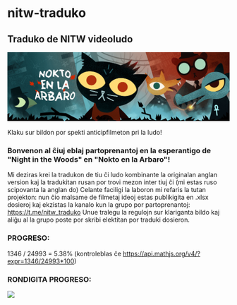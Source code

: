 # nitw-traduko
## Traduko de NITW videoludo

[![video](https://github.com/vadimfedulov035/nitw-traduko/raw/main/cover.png)](https://www.youtube.com/watch?v=u17kM8oSz3k)

Klaku sur bildon por spekti anticipfilmeton pri la ludo!

### Bonvenon al ĉiuj eblaj partoprenantoj en la esperantigo de "Night in the Woods" en "Nokto en la Arbaro"!

Mi deziras krei la tradukon de tiu ĉi ludo kombinante la originalan anglan version kaj la tradukitan rusan por trovi mezon inter tiuj ĉi (mi estas ruso scipovanta la anglan do)
Celante faciligi la laboron mi refaris la tutan projekton: nun ĉio malsame de filmetaj ideoj estas publikigita en .xlsx dosieroj kaj ekzistas la kanalo kun la grupo por
partoprenantoj: https://t.me/nitw_traduko Unue tralegu la regulojn sur klariganta bildo kaj aliĝu al la grupo poste por skribi elektitan por traduki dosieron.

### PROGRESO:

1346 / 24993 = 5.38% (kontroleblas ĉe https://api.mathjs.org/v4/?expr=1346/24993*100)

### RONDIGITA PROGRESO:

![](https://geps.dev/progress/5)